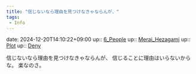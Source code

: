 ```yaml
---
title: "信じないなら理由を見つけなきゃならんが、"
tags:
 - Info
---
```


date: 2024-12-20T14:10:22+09:00
up:: [6_People](Bar/Novel/Nacaria/6_People.md)
up:: [Merai_Hezagami](Bar/Novel/Nacaria/Merai_Hezagami.md)
up:: [Plot](Bar/Novel/Chaos/Plot.md)
up:: [Deny](../Bar/Novel/Topics/Deny.md)

信じないなら理由を見つけなきゃならんが、
信じることに理由はいらないからな。
楽なのさ。